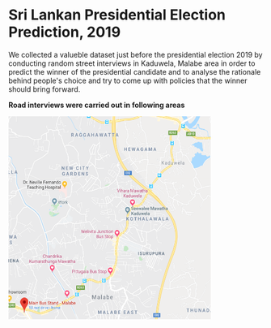 # Sri Lankan Presidential Election Prediction, 2019
We collected a valueble dataset just before the presidential election 2019 by conducting random street interviews in Kaduwela, Malabe area in order to predict the winner of the presidential candidate and to analyse the rationale behind people's choice and try to come up with policies that the winner should bring forward.

**Road interviews were carried out in following areas**

<img src="https://github.com/PraAnj/srilanka-election-prediction-2019/blob/master/figures/FaceToFace_DataGatteredAreas.PNG" alt="Areas where Road interviews were done" width="400" height="400">
